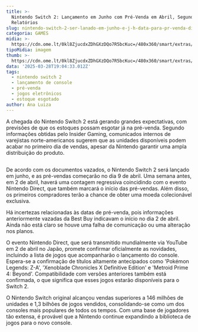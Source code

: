 ```yaml
---
title: >-
  Nintendo Switch 2: Lançamento em Junho com Pré-Venda em Abril, Segundo
  Relatórios
slug: nintendo-switch-2-ser-lanado-em-junho-e-j-h-data-para-pr-venda-diz-site
categoria: GAMES
midia: >-
  https://cdn.ome.lt/0kl8ZjucdxZDhGXzDQo7R5bcKuc=/480x360/smart/extras/conteudos/switch-2-capa-2.png
tipoMidia: imagem
thumb: >-
  https://cdn.ome.lt/0kl8ZjucdxZDhGXzDQo7R5bcKuc=/480x360/smart/extras/conteudos/switch-2-capa-2.png
data: '2025-03-28T19:04:33.012Z'
tags:
  - nintendo switch 2
  - lançamento de console
  - pré-venda
  - jogos eletrônicos
  - estoque esgotado
author: Ana Luiza
---
```


A chegada do Nintendo Switch 2 está gerando grandes expectativas, com previsões de que os estoques possam esgotar já na pré-venda. Segundo informações obtidas pelo Insider Gaming, comunicados internos de varejistas norte-americanos sugerem que as unidades disponíveis podem acabar no primeiro dia de vendas, apesar da Nintendo garantir uma ampla distribuição do produto.

![Imagem da notícia](data:image/png;base64,iVBORw0KGgoAAAANSUhEUgAAAAEAAAABCAQAAAC1HAwCAAAAC0lEQVR42mNkYAAAAAYAAjCB0C8AAAAASUVORK5CYII=)

De acordo com os documentos vazados, o Nintendo Switch 2 será lançado em junho, e as pré-vendas começarão no dia 9 de abril. Uma semana antes, em 2 de abril, haverá uma contagem regressiva coincidindo com o evento Nintendo Direct, que também marcará o início das pré-vendas. Além disso, os primeiros compradores terão a chance de obter uma moeda colecionável exclusiva.

Há incertezas relacionadas às datas de pré-venda, pois informações anteriormente vazadas da Best Buy indicavam o início no dia 2 de abril. Ainda não está claro se houve uma falha de comunicação ou uma alteração nos planos.

O evento Nintendo Direct, que será transmitido mundialmente via YouTube em 2 de abril no Japão, promete confirmar oficialmente as novidades, incluindo a lista de jogos que acompanharão o lançamento do console. Espera-se a confirmação de títulos altamente antecipados como 'Pokémon Legends: Z-A', 'Xenoblade Chronicles X Definitive Edition' e 'Metroid Prime 4: Beyond'. Compatibilidade com versões anteriores também está confirmada, o que significa que esses jogos estarão disponíveis para o Switch 2.

O Nintendo Switch original alcançou vendas superiores a 146 milhões de unidades e 1,3 bilhões de jogos vendidos, consolidando-se como um dos consoles mais populares de todos os tempos. Com uma base de jogadores tão extensa, é provável que a Nintendo continue expandindo a biblioteca de jogos para o novo console.
